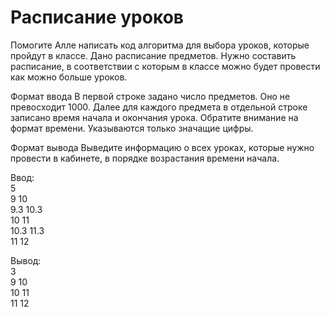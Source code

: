# Расписание уроков

Помогите Алле написать код алгоритма для выбора уроков, которые пройдут в классе.
Дано расписание предметов. Нужно составить расписание, в соответствии с которым
в классе можно будет провести как можно больше уроков.

Формат ввода
В первой строке задано число предметов. Оно не превосходит 1000.
Далее для каждого предмета в отдельной строке записано время начала и окончания урока.
Обратите внимание на формат времени. Указываются только значащие цифры.

Формат вывода
Выведите информацию о всех уроках, которые нужно провести в кабинете, в порядке возрастания времени начала.

Ввод:  
5  
9 10  
9.3 10.3  
10 11  
10.3 11.3  
11 12  

Вывод:  
3  
9 10  
10 11  
11 12  